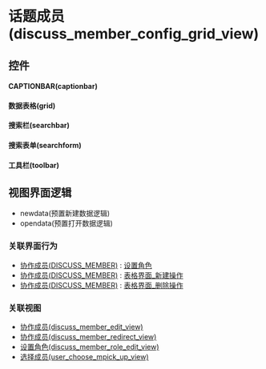 # 话题成员(discuss_member_config_grid_view)  <!-- {docsify-ignore-all} -->



## 控件
#### CAPTIONBAR(captionbar)
#### 数据表格(grid)
#### 搜索栏(searchbar)
#### 搜索表单(searchform)
#### 工具栏(toolbar)

## 视图界面逻辑
  * newdata(预置新建数据逻辑)
  * opendata(预置打开数据逻辑)


### 关联界面行为
  * [协作成员(DISCUSS_MEMBER)](module/Team/discuss_member) : [设置角色](module/Team/discuss_member#界面行为)
  * [协作成员(DISCUSS_MEMBER)](module/Team/discuss_member) : [表格界面_新建操作](module/Team/discuss_member#界面行为)
  * [协作成员(DISCUSS_MEMBER)](module/Team/discuss_member) : [表格界面_删除操作](module/Team/discuss_member#界面行为)

### 关联视图
  * [协作成员(discuss_member_edit_view)](app/view/discuss_member_edit_view)
  * [协作成员(discuss_member_redirect_view)](app/view/discuss_member_redirect_view)
  * [设置角色(discuss_member_role_edit_view)](app/view/discuss_member_role_edit_view)
  * [选择成员(user_choose_mpick_up_view)](app/view/user_choose_mpick_up_view)

<script>
 const { createApp } = Vue
  createApp({
    data() {
      return {

      }
    }
  }).use(ElementPlus).mount('#app')
</script>